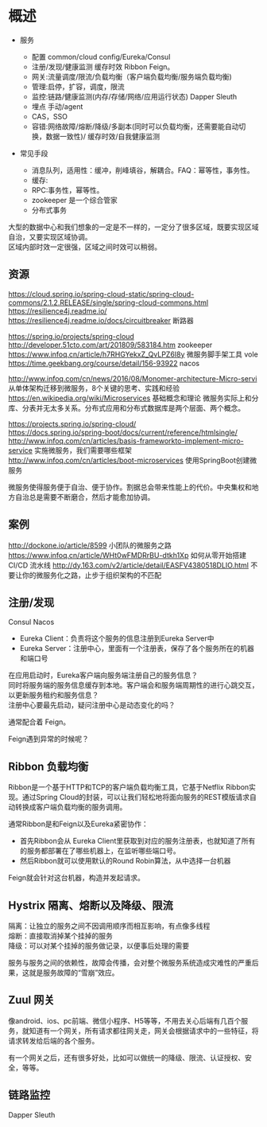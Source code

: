 # 概述

- 服务
  - 配置 common/cloud config/Eureka/Consul  
  - 注册/发现/健康监测  缓存时效  Ribbon  Feign。
  - 网关:流量调度/限流/负载均衡（客户端负载均衡/服务端负载均衡)  
  - 管理:启停，扩容，调度，限流  
  - 监控:链路/健康监测(内存/存储/网络/应用运行状态)  Dapper Sleuth  
  - 埋点 手动/agent  
  - CAS，SSO  
  - 容错:网络故障/熔断/降级/多副本(同时可以负载均衡，还需要能自动切换，数据一致性)/
    缓存时效/自我健康监测  

- 常见手段
  - 消息队列，适用性：缓冲，削峰填谷，解耦合。FAQ：幂等性，事务性。  
  - 缓存:  
  - RPC:事务性，幂等性。  
  - zookeeper 是一个综合管家  
  - 分布式事务  

大型的数据中心和我们想象的一定是不一样的，一定分了很多区域，既要实现区域自治，又要实现区域协调。  
区域内部时效一定很强，区域之间时效可以稍弱。  

## 资源  

https://cloud.spring.io/spring-cloud-static/spring-cloud-commons/2.1.2.RELEASE/single/spring-cloud-commons.html  
https://resilience4j.readme.io/  
https://resilience4j.readme.io/docs/circuitbreaker  断路器  

https://spring.io/projects/spring-cloud  
http://developer.51cto.com/art/201809/583184.htm zookeeper  
https://www.infoq.cn/article/h7RHGYekxZ_QvLPZ6I8y  微服务脚手架工具 vole  
https://time.geekbang.org/course/detail/156-93922 nacos  

http://www.infoq.com/cn/news/2016/08/Monomer-architecture-Micro-servi 从单体架构迁移到微服务，8个关键的思考、实践和经验
https://en.wikipedia.org/wiki/Microservices 基础概念和理论
微服务实际上和分库、分表并无太多关系。分布式应用和分布式数据库是两个层面、两个概念。

https://projects.spring.io/spring-cloud/  
https://docs.spring.io/spring-boot/docs/current/reference/htmlsingle/  
http://www.infoq.com/cn/articles/basis-frameworkto-implement-micro-service 实施微服务，我们需要哪些框架
http://www.infoq.com/cn/articles/boot-microservices 使用SpringBoot创建微服务

微服务使得服务便于自治、便于协作。割据总会带来性能上的代价。中央集权和地方自治总是需要不断磨合，然后才能愈加协调。

## 案例

http://dockone.io/article/8599  小团队的微服务之路
https://www.infoq.cn/article/WHt0wFMDRrBU-dtkh1Xp 如何从零开始搭建 CI/CD 流水线
http://dy.163.com/v2/article/detail/EASFV4380518DLIO.html  不要让你的微服务化之路，止步于组织架构的不匹配

## 注册/发现

Consul Nacos

- Eureka Client：负责将这个服务的信息注册到Eureka Server中  
- Eureka Server：注册中心，里面有一个注册表，保存了各个服务所在的机器和端口号  

在应用启动时，Eureka客户端向服务端注册自己的服务信息？  
同时将服务端的服务信息缓存到本地。客户端会和服务端周期性的进行心跳交互，以更新服务租约和服务信息？  
注册中心要最先启动，疑问注册中心是动态变化的吗？  

通常配合着 Feign。  

Feign遇到异常的时候呢？  

## Ribbon 负载均衡

Ribbon是一个基于HTTP和TCP的客户端负载均衡工具，它基于Netflix Ribbon实现。通过Spring Cloud的封装，可以让我们轻松地将面向服务的REST模版请求自动转换成客户端负载均衡的服务调用。

通常Ribbon是和Feign以及Eureka紧密协作：  

- 首先Ribbon会从 Eureka Client里获取到对应的服务注册表，也就知道了所有的服务都部署在了哪些机器上，在监听哪些端口号。
- 然后Ribbon就可以使用默认的Round Robin算法，从中选择一台机器

Feign就会针对这台机器，构造并发起请求。  

## Hystrix 隔离、熔断以及降级、限流

隔离：让独立的服务之间不因调用顺序而相互影响，有点像多线程  
熔断：直接取消掉某个挂掉的服务  
降级：可以对某个挂掉的服务做记录，以便事后处理的需要  

服务与服务之间的依赖性，故障会传播，会对整个微服务系统造成灾难性的严重后果，这就是服务故障的“雪崩”效应。

## Zuul 网关

像android、ios、pc前端、微信小程序、H5等等，不用去关心后端有几百个服务，就知道有一个网关，所有请求都往网关走，网关会根据请求中的一些特征，将请求转发给后端的各个服务。

有一个网关之后，还有很多好处，比如可以做统一的降级、限流、认证授权、安全，等等。

## 链路监控

Dapper Sleuth
